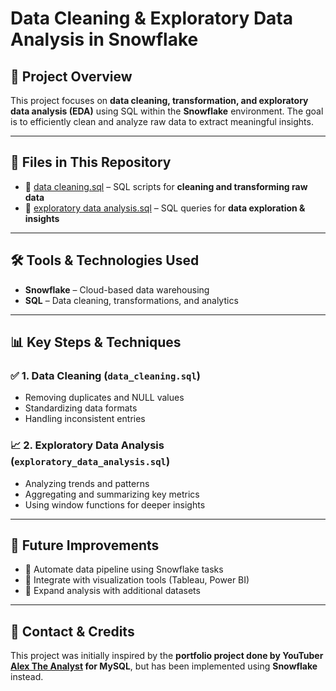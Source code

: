 # **Data Cleaning & Exploratory Data Analysis in Snowflake**

## 📌 Project Overview  
This project focuses on **data cleaning, transformation, and exploratory data analysis (EDA)** using SQL within the **Snowflake** environment. The goal is to efficiently clean and analyze raw data to extract meaningful insights.  

---

## 📂 Files in This Repository  
- 📄 [data cleaning.sql](data_cleaning.sql) – SQL scripts for **cleaning and transforming raw data**  
- 📄 [exploratory data analysis.sql](exploratory_data_analysis.sql) – SQL queries for **data exploration & insights**    

---

## 🛠️ Tools & Technologies Used  
- **Snowflake** – Cloud-based data warehousing  
- **SQL** – Data cleaning, transformations, and analytics  

---

## 📊 Key Steps & Techniques  

### ✅ 1. Data Cleaning (`data_cleaning.sql`)  
- Removing duplicates and NULL values  
- Standardizing data formats  
- Handling inconsistent entries  

### 📈 2. Exploratory Data Analysis (`exploratory_data_analysis.sql`)  
- Analyzing trends and patterns  
- Aggregating and summarizing key metrics  
- Using window functions for deeper insights  

---

## 📌 Future Improvements  
- 🔹 Automate data pipeline using Snowflake tasks  
- 🔹 Integrate with visualization tools (Tableau, Power BI)  
- 🔹 Expand analysis with additional datasets  

---

## 📩 Contact & Credits  
This project was initially inspired by the **portfolio project done by YouTuber [Alex The Analyst](https://www.youtube.com/c/AlexTheAnalyst) for MySQL**, but has been implemented using **Snowflake** instead.  
